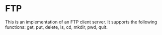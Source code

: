FTP
===

This is an implementation of an FTP client server. It supports the following functions: get, put, delete, ls, cd, mkdir, pwd, quit.
